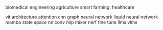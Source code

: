 biomedical engineering
agriculture
smart farming:
healthcare


vit architecture 
attention cnn 
graph neural network
liquid neural network
mamba state space nn
conv mlp mixer 
nerf 
fine tune llms vlms




